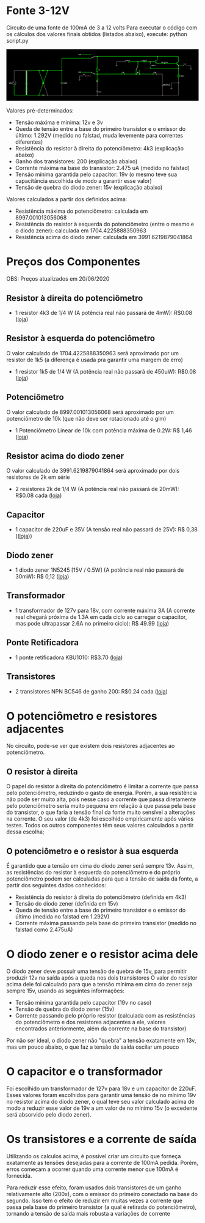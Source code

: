 # Fonte 3-12V
 Circuito de uma fonte de 100mA de 3 a 12 volts
 Para executar o código com os cálculos dos valores finais obtidos (listados abaixo), execute:
    python script.py

![Circuito](circuito.png)

Valores pré-determinados:
- Tensão máxima e mínima: 12v e 3v
- Queda de tensão entre a base do primeiro transistor e o emissor do último: 1.292V (medido no falstad, muda levemente para correntes diferentes)
- Resistência do resistor à direita do potenciômetro: 4k3 (explicação abaixo)
- Ganho dos transistores: 200 (explicação abaixo)
- Corrente máxima na base do transistor: 2.475 uA (medido no falstad)
- Tensão mínima garantida pelo capacitor: 19v (o mesmo teve sua capacitância escolhida de modo a garantir esse valor)
- Tensão de quebra do diodo zener: 15v (explicação abaixo)

Valores calculados a partir dos definidos acima:
- Resistência máxima do potenciômetro: calculada em 8997.001013056068
- Resistência do resistor à esquerda do potenciômetro (entre o mesmo e o diodo zener): calculada em 1704.4225888350963
- Resistência acima do diodo zener: calculada em 3991.6219879041864

# Preços dos Componentes
OBS: Preços atualizados em 20/06/2020
## Resistor à direita do potenciômetro
- 1 resistor 4k3 de 1/4 W (A potência real não passará de 4mW): R$0.08 ([loja](https://www.baudaeletronica.com.br/resistor-4k3-5-1-4w.html))
## Resistor à esquerda do potenciômetro
O valor calculado de 1704.4225888350963 será aproximado por um resistor de 1k5 (a diferença é usada pra garantir uma margem de erro)
- 1 resistor 1k5 de 1/4 W (A potência real não passará de 450uW): R$0.08 ([loja](https://www.baudaeletronica.com.br/resistor-1k5-5-1-4w.html))
## Potenciômetro
O valor calculado de  8997.001013056068 será aproximado por um potenciômetro de 10k (que não deve ser rotacionado até o gim)
- 1 Potenciômetro Linear de 10k com potência máxima de 0.2W: R$ 1,46  ([loja](https://www.baudaeletronica.com.br/potenciometro-linear-de-10k-10000.html))
## Resistor acima do diodo zener
O valor calculado de 3991.6219879041864 será aproximado por dois resistores de 2k em série
- 2 resistores 2k de 1/4 W (A potência real não passará de 20mW): R$0.08 cada ([loja](https://www.baudaeletronica.com.br/resistor-2k-5-1-4w.html))
## Capacitor
- 1 capacitor de 220uF e 35V (A tensão real não passará de 25V): R$ 0,38 (([loja](https://www.baudaeletronica.com.br/capacitor-eletrolitico-220uf-35v.html)))
## Diodo zener
- 1 diodo zener 1N5245 [15V / 0.5W] (A potência real não passará de 30mW): R$ 0,12  ([loja](https://www.baudaeletronica.com.br/diodo-zener-1n5245-15v-0-5w.html))
## Transformador
- 1 transformador de 127v para 18v, com corrente máxima 3A (A corrente real chegará próxima de 1.3A em cada ciclo ao carregar o capacitor, mas pode ultrapassar 2.6A no primeiro ciclo): R$ 49.99 ([loja](https://produto.mercadolivre.com.br/MLB-1300844398-transformador-1818v-3a-trafo-bivolt-_JM?quantity=1#position=1&type=item&tracking_id=ada41903-7303-418c-9af9-6d00176bfbd2))
## Ponte Retificadora
- 1 ponte retificadora KBU1010: R$3.70 ([loja](https://www.baudaeletronica.com.br/ponte-retificadora-kbu1010.html))
## Transistores
- 2 transistores NPN BC546 de ganho 200: R$0.24 cada ([loja](https://www.baudaeletronica.com.br/transistor-npn-bc546.html))

# O potenciômetro e resistores adjacentes
 No circuito, pode-se ver que existem dois resistores adjacentes ao potenciômetro.
 ## O resistor à direita
 O papel do resistor à direita do potenciômetro é limitar a corrente que passa pelo potenciômetro, reduzindo o gasto de energia.
 Porém, a sua resistência não pode ser muito alta, pois nesse caso a corrente que passa diretamente pelo potenciômetro seria muito pequena em relação à que passa pela base do transistor, o que faria a tensão final da fonte muito sensível a alterações na corrente.
 O seu valor (de 4k3) foi escolhido empiricamente após vários testes. Todos os outros componentes têm seus valores calculados a partir dessa escolha;

 ## O potenciômetro e o resistor à sua esquerda
 É garantido que a tensão em cima do diodo zener será sempre 13v. Assim, as resistências do resistor à esquerda do potenciômetro e do próprio potenciômetro podem ser calculadas para que a tensão de saída da fonte, a partir dos seguintes dados conhecidos:

- Resistência do resistor à direita do potenciômetro (definida em 4k3)
- Tensão do diodo zener (definida em 15v)
- Queda de tensão entre a base do primeiro transistor e o emissor do último (medida no falstad em 1.292V)
- Corrente máxima passando pela base do primeiro transistor (medido no falstad como 2.475uA)

# O diodo zener e o resistor acima dele
O diodo zener deve possuir uma tensão de quebra de 15v, para permitir produzir 12v na saída após a queda nos dois transistores
O valor do resistor acima dele foi calculado para que a tensão mínima em cima do zener seja sempre 15v, usando as seguintes informações:

- Tensão mínima garantida pelo capacitor (19v no caso)
- Tensão de quebra do diodo zener (15v)
- Corrente passando pelo próprio resistor (calculada com as resistências do potenciômetro e dos resistores adjacentes a ele, valores encontrados anteriormente, além da corrente na base do transistor)

Por não ser ideal, o diodo zener não "quebra" a tensão exatamente em 13v, mas um pouco abaixo, o que faz a tensão de saída oscilar um pouco

# O capacitor e o transformador
Foi escolhido um transformador de 127v para 18v e um capacitor de 220uF. Esses valores foram escolhidos para garantir uma tensão de no mínimo 19v no resistor acima do diodo zener, o qual teve seu valor calculado acima de modo a reduzir esse valor de 19v a um valor de no mínimo 15v (o excedente será absorvido pelo diodo zener).

# Os transistores e a corrente de saída
Utilizando os calculos acima, é possível criar um circuito que forneça exatamente as tensões desejadas para a corrente de 100mA pedida. Porém, erros começam a ocorrer quando uma corrente menor que 100mA é fornecida.

Para reduzir esse efeito, foram usados dois transistores de um ganho relativamente alto (200x), com o emissor do primeiro conectado na base do segundo. Isso tem o efeito de reduzir em muitas vezes a corrente que passa pela base do primeiro transistor (a qual é retirada do potenciômetro), tornando a tensão de saída mais robusta a variações de corrente
 
